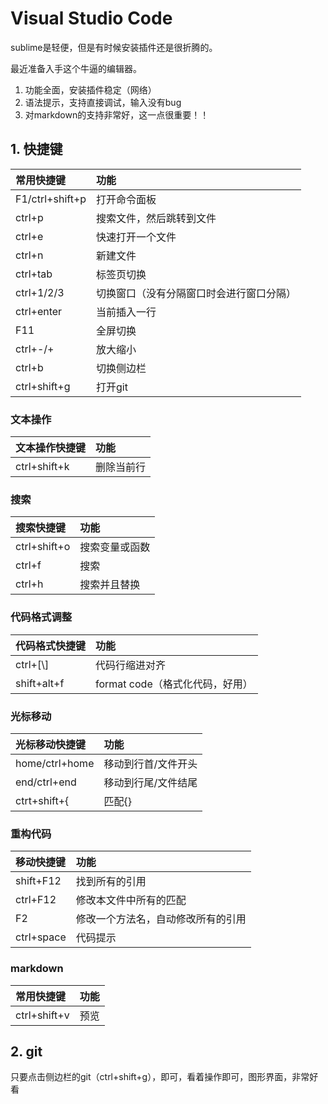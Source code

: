 # Visual Studio Code

sublime是轻便，但是有时候安装插件还是很折腾的。

最近准备入手这个牛逼的编辑器。

1. 功能全面，安装插件稳定（网络）
2. 语法提示，支持直接调试，输入没有bug
3. 对markdown的支持非常好，这一点很重要！！

## 1. 快捷键

|常用快捷键|功能|
|:---|:---|
| F1/ctrl+shift+p | 打开命令面板 |
| ctrl+p  | 搜索文件，然后跳转到文件 |
|ctrl+e|快速打开一个文件|
| ctrl+n  | 新建文件 |
| ctrl+tab | 标签页切换 |
| ctrl+1/2/3  | 切换窗口（没有分隔窗口时会进行窗口分隔） |
| ctrl+enter  | 当前插入一行 |
| F11    | 全屏切换 |
| ctrl+-/+ | 放大缩小|
| ctrl+b   | 切换侧边栏 |
|ctrl+shift+g|打开git|

### 文本操作

|文本操作快捷键|功能|
|:---|:---|
|ctrl+shift+k|删除当前行|

### 搜索

|搜索快捷键|功能|
|:---|:---|
|ctrl+shift+o  |搜索变量或函数|
|ctrl+f|搜索|
|ctrl+h|搜索并且替换|

### 代码格式调整

|代码格式快捷键|功能|
|:---|:---|
|ctrl+[\\]  |代码行缩进对齐|
|shift+alt+f|format code（格式化代码，好用）|

### 光标移动

|光标移动快捷键|功能|
|:---|:---|
|home/ctrl+home|移动到行首/文件开头|
|end/ctrl+end |移动到行尾/文件结尾|
|ctrt+shift+{|匹配{}|

### 重构代码

|移动快捷键|功能|
|:---|:---|
|shift+F12|找到所有的引用|
|ctrl+F12|修改本文件中所有的匹配|
|F2|修改一个方法名，自动修改所有的引用|
|ctrl+space|代码提示|

### markdown

|常用快捷键|功能|
|:---|:---|
|ctrl+shift+v|预览|

## 2. git

只要点击侧边栏的git（ctrl+shift+g），即可，看着操作即可，图形界面，非常好看




